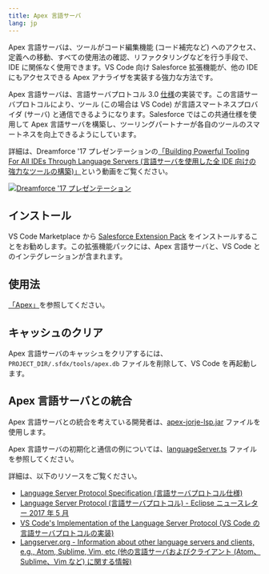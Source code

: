 ```yaml
---
title: Apex 言語サーバ
lang: jp
---
```


Apex 言語サーバは、ツールがコード編集機能 \(コード補完など\) へのアクセス、定義への移動、すべての使用法の確認、リファクタリングなどを行う手段で、IDE に関係なく使用できます。VS Code 向け Salesforce 拡張機能が、他の IDE にもアクセスできる Apex アナライザを実装する強力な方法です。

Apex 言語サーバは、言語サーバプロトコル 3.0 [仕様](https://github.com/Microsoft/language-server-protocol/blob/master/protocol.md)の実装です。この言語サーバプロトコルにより、ツール \(この場合は VS Code\) が言語スマートネスプロバイダ \(サーバ\) と通信できるようになります。Salesforce ではこの共通仕様を使用して Apex 言語サーバを構築し、ツーリングパートナーが各自のツールのスマートネスを向上できるようにしています。

詳細は、Dreamforce '17 プレゼンテーションの[「Building Powerful Tooling For All IDEs Through Language Servers \(言語サーバを使用した全 IDE 向けの強力なツールの構築\)」](https://www.salesforce.com/video/1765282/)という動画をご覧ください。

[![Dreamforce '17 プレゼンテーション](./images/apex-language-server-presentation-dreamforce-17.png)](https://www.salesforce.com/video/1765282/)

## インストール

VS Code Marketplace から [Salesforce Extension Pack](https://marketplace.visualstudio.com/items?itemName=salesforce.salesforcedx-vscode) をインストールすることをお勧めします。この拡張機能パックには、Apex 言語サーバと、VS Code とのインテグレーションが含まれます。

## 使用法

[「Apex」](./jp/apex/writing)を参照してください。

## キャッシュのクリア

Apex 言語サーバのキャッシュをクリアするには、`PROJECT_DIR/.sfdx/tools/apex.db` ファイルを削除して、VS Code を再起動します。

## Apex 言語サーバとの統合

Apex 言語サーバとの統合を考えている開発者は、[apex-jorje-lsp.jar](https://github.com/forcedotcom/salesforcedx-vscode/blob/develop/packages/salesforcedx-vscode-apex/out/apex-jorje-lsp.jar) ファイルを使用します。

Apex 言語サーバの初期化と通信の例については、[languageServer.ts](https://github.com/forcedotcom/salesforcedx-vscode/blob/develop/packages/salesforcedx-vscode-apex/src/languageServer.ts) ファイルを参照してください。

詳細は、以下のリソースをご覧ください。

- [Language Server Protocol Specification \(言語サーバプロトコル仕様\)](https://github.com/Microsoft/language-server-protocol)
- [Language Server Protocol \(言語サーバプロトコル\) - Eclipse ニュースレター 2017 年 5 月](http://www.eclipse.org/community/eclipse_newsletter/2017/may/article1.php)
- [VS Code's Implementation of the Language Server Protocol \(VS Code の言語サーバプロトコルの実装\)](https://github.com/Microsoft/vscode-languageserver-node)
- [Langserver.org - Information about other language servers and clients, e.g., Atom, Sublime, Vim, etc \(他の言語サーバおよびクライアント \(Atom、Sublime、Vim など\) に関する情報\)](http://langserver.org/)
